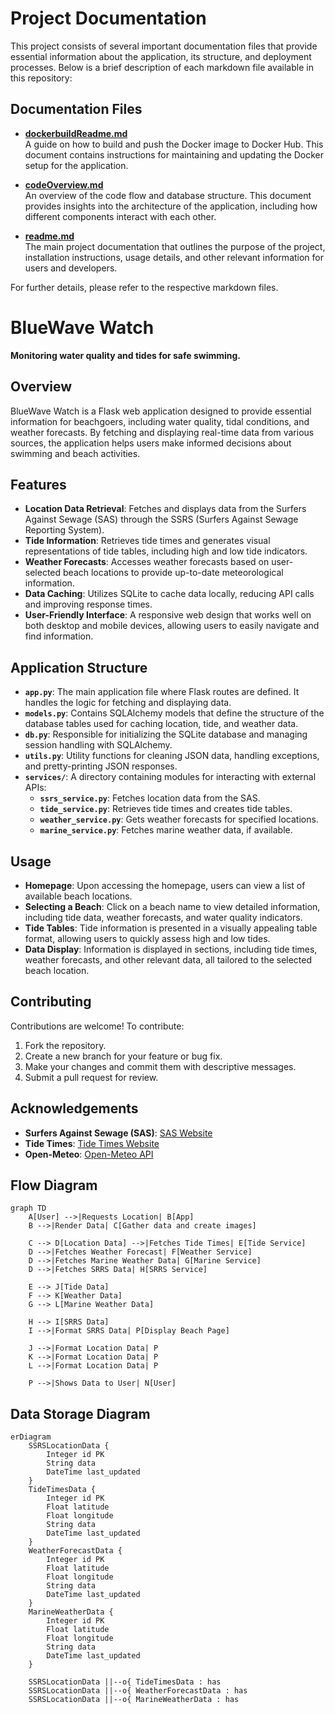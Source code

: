 # Project Documentation

This project consists of several important documentation files that provide essential information about the application, its structure, and deployment processes. Below is a brief description of each markdown file available in this repository:

## Documentation Files

- **[dockerbuildReadme.md](dockerbuildReadme.md)**  
  A guide on how to build and push the Docker image to Docker Hub. This document contains instructions for maintaining and updating the Docker setup for the application.

- **[codeOverview.md](codeOverview.md)**  
  An overview of the code flow and database structure. This document provides insights into the architecture of the application, including how different components interact with each other.

- **[readme.md](readme.md)**  
  The main project documentation that outlines the purpose of the project, installation instructions, usage details, and other relevant information for users and developers.

For further details, please refer to the respective markdown files.

# BlueWave Watch

**Monitoring water quality and tides for safe swimming.**

## Overview

BlueWave Watch is a Flask web application designed to provide essential information for beachgoers, including water quality, tidal conditions, and weather forecasts. By fetching and displaying real-time data from various sources, the application helps users make informed decisions about swimming and beach activities.

## Features

- **Location Data Retrieval**: Fetches and displays data from the Surfers Against Sewage (SAS) through the SSRS (Surfers Against Sewage Reporting System).
- **Tide Information**: Retrieves tide times and generates visual representations of tide tables, including high and low tide indicators.
- **Weather Forecasts**: Accesses weather forecasts based on user-selected beach locations to provide up-to-date meteorological information.
- **Data Caching**: Utilizes SQLite to cache data locally, reducing API calls and improving response times.
- **User-Friendly Interface**: A responsive web design that works well on both desktop and mobile devices, allowing users to easily navigate and find information.

## Application Structure

- **`app.py`**: The main application file where Flask routes are defined. It handles the logic for fetching and displaying data.
- **`models.py`**: Contains SQLAlchemy models that define the structure of the database tables used for caching location, tide, and weather data.
- **`db.py`**: Responsible for initializing the SQLite database and managing session handling with SQLAlchemy.
- **`utils.py`**: Utility functions for cleaning JSON data, handling exceptions, and pretty-printing JSON responses.
- **`services/`**: A directory containing modules for interacting with external APIs:
  - **`ssrs_service.py`**: Fetches location data from the SAS.
  - **`tide_service.py`**: Retrieves tide times and creates tide tables.
  - **`weather_service.py`**: Gets weather forecasts for specified locations.
  - **`marine_service.py`**: Fetches marine weather data, if available.


## Usage

- **Homepage**: Upon accessing the homepage, users can view a list of available beach locations.
- **Selecting a Beach**: Click on a beach name to view detailed information, including tide data, weather forecasts, and water quality indicators.
- **Tide Tables**: Tide information is presented in a visually appealing table format, allowing users to quickly assess high and low tides.
- **Data Display**: Information is displayed in sections, including tide times, weather forecasts, and other relevant data, all tailored to the selected beach location.


## Contributing

Contributions are welcome! To contribute:
1. Fork the repository.
2. Create a new branch for your feature or bug fix.
3. Make your changes and commit them with descriptive messages.
4. Submit a pull request for review.

## Acknowledgements

- **Surfers Against Sewage (SAS)**: [SAS Website](https://www.sas.org.uk)
- **Tide Times**: [Tide Times Website](https://www.tidetimes.co.uk)
- **Open-Meteo**: [Open-Meteo API](https://api.open-meteo.com)

## Flow Diagram

```mermaid
graph TD
    A[User] -->|Requests Location| B[App]
    B -->|Render Data| C[Gather data and create images]

    C --> D[Location Data] -->|Fetches Tide Times| E[Tide Service]
    D -->|Fetches Weather Forecast| F[Weather Service]
    D -->|Fetches Marine Weather Data| G[Marine Service]
    D -->|Fetches SRRS Data| H[SRRS Service]

    E --> J[Tide Data]
    F --> K[Weather Data]
    G --> L[Marine Weather Data]

    H --> I[SRRS Data]
    I -->|Format SRRS Data| P[Display Beach Page]

    J -->|Format Location Data| P
    K -->|Format Location Data| P
    L -->|Format Location Data| P

    P -->|Shows Data to User| N[User]

```

## Data Storage Diagram

```mermaid
erDiagram
    SSRSLocationData {
        Integer id PK
        String data
        DateTime last_updated
    }
    TideTimesData {
        Integer id PK
        Float latitude
        Float longitude
        String data
        DateTime last_updated
    }
    WeatherForecastData {
        Integer id PK
        Float latitude
        Float longitude
        String data
        DateTime last_updated
    }
    MarineWeatherData {
        Integer id PK
        Float latitude
        Float longitude
        String data
        DateTime last_updated
    }

    SSRSLocationData ||--o{ TideTimesData : has
    SSRSLocationData ||--o{ WeatherForecastData : has
    SSRSLocationData ||--o{ MarineWeatherData : has
